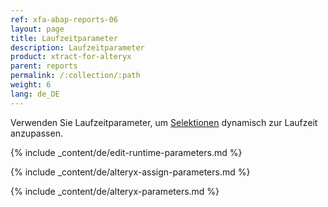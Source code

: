 ```yaml
---
ref: xfa-abap-reports-06
layout: page
title: Laufzeitparameter
description: Laufzeitparameter
product: xtract-for-alteryx
parent: reports
permalink: /:collection/:path
weight: 6
lang: de_DE
---
```


Verwenden Sie Laufzeitparameter, um [Selektionen](./report-variants-and-selections#selektionen-bearbeiten) dynamisch zur Laufzeit anzupassen.

{% include _content/de/edit-runtime-parameters.md %}

{% include _content/de/alteryx-assign-parameters.md %}

{% include _content/de/alteryx-parameters.md %}